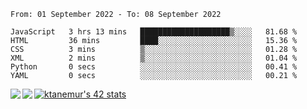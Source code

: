 <!--START_SECTION:waka-->

```text
From: 01 September 2022 - To: 08 September 2022

JavaScript   3 hrs 13 mins   ████████████████████▒░░░░   81.68 %
HTML         36 mins         ████░░░░░░░░░░░░░░░░░░░░░   15.36 %
CSS          3 mins          ▒░░░░░░░░░░░░░░░░░░░░░░░░   01.28 %
XML          2 mins          ▒░░░░░░░░░░░░░░░░░░░░░░░░   01.04 %
Python       0 secs          ░░░░░░░░░░░░░░░░░░░░░░░░░   00.41 %
YAML         0 secs          ░░░░░░░░░░░░░░░░░░░░░░░░░   00.21 %
```

<!--END_SECTION:waka-->
<a href="https://github.com/anuraghazra/github-readme-stats">
  <img align="left" src="https://github-readme-stats.vercel.app/api?username=Tanesan&count_private=true&show_icons=true" />
<img align="left" src="https://github-readme-stats.vercel.app/api/top-langs/?username=Tanesan" />
</a>

[![ktanemur's 42 stats](https://badge42.vercel.app/api/v2/cl1wslf6s002109l771rng2w8/stats?cursusId=21&coalitionId=62)](https://github.com/JaeSeoKim/badge42)
